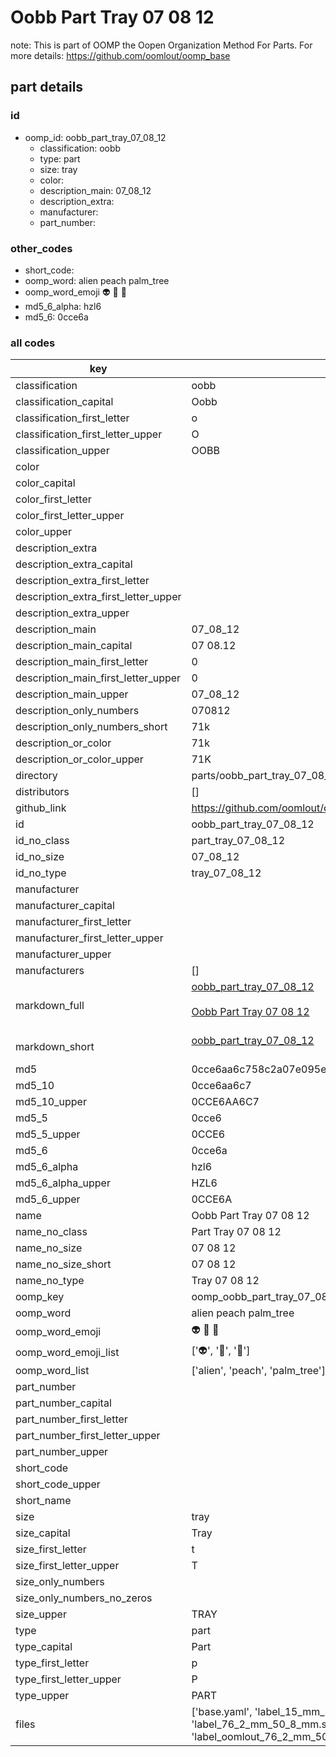 # Oobb Part Tray 07 08 12  

note: This is part of OOMP the Oopen Organization Method For Parts. For more details: https://github.com/oomlout/oomp_base

##  part details





### id
* oomp_id: oobb_part_tray_07_08_12
  * classification: oobb
  * type: part
  * size: tray
  * color: 
  * description_main: 07_08_12
  * description_extra: 
  * manufacturer: 
  * part_number: 

### other_codes
* short_code: 
* oomp_word: alien peach palm_tree
* oomp_word_emoji :alien: :peach: :palm_tree:
* md5_6_alpha: hzl6
* md5_6: 0cce6a

### all codes 
| key | value |  
| --- | --- |  
| classification | oobb |  
| classification_capital | Oobb |  
| classification_first_letter | o |  
| classification_first_letter_upper | O |  
| classification_upper | OOBB |  
| color |  |  
| color_capital |  |  
| color_first_letter |  |  
| color_first_letter_upper |  |  
| color_upper |  |  
| description_extra |  |  
| description_extra_capital |  |  
| description_extra_first_letter |  |  
| description_extra_first_letter_upper |  |  
| description_extra_upper |  |  
| description_main | 07_08_12 |  
| description_main_capital | 07 08.12 |  
| description_main_first_letter | 0 |  
| description_main_first_letter_upper | 0 |  
| description_main_upper | 07_08_12 |  
| description_only_numbers | 070812 |  
| description_only_numbers_short | 71k |  
| description_or_color | 71k |  
| description_or_color_upper | 71K |  
| directory | parts/oobb_part_tray_07_08_12 |  
| distributors | [] |  
| github_link | https://github.com/oomlout/oomlout_oomp_part_src/tree/main/parts/oobb_part_tray_07_08_12/working |  
| id | oobb_part_tray_07_08_12 |  
| id_no_class | part_tray_07_08_12 |  
| id_no_size | 07_08_12 |  
| id_no_type | tray_07_08_12 |  
| manufacturer |  |  
| manufacturer_capital |  |  
| manufacturer_first_letter |  |  
| manufacturer_first_letter_upper |  |  
| manufacturer_upper |  |  
| manufacturers | [] |  
| markdown_full | [oobb_part_tray_07_08_12](https://github.com/oomlout/oomlout_oomp_part_src/tree/main/parts/oobb_part_tray_07_08_12/working)<br>[](https://github.com/oomlout/oomlout_oomp_part_src/tree/main/parts/oobb_part_tray_07_08_12/working)<br>[Oobb Part Tray 07 08 12](https://github.com/oomlout/oomlout_oomp_part_src/tree/main/parts/oobb_part_tray_07_08_12/working)<br><br> |  
| markdown_short | [oobb_part_tray_07_08_12](https://github.com/oomlout/oomlout_oomp_part_src/tree/main/parts/oobb_part_tray_07_08_12/working)<br><br> |  
| md5 | 0cce6aa6c758c2a07e095e0ac1d87d56 |  
| md5_10 | 0cce6aa6c7 |  
| md5_10_upper | 0CCE6AA6C7 |  
| md5_5 | 0cce6 |  
| md5_5_upper | 0CCE6 |  
| md5_6 | 0cce6a |  
| md5_6_alpha | hzl6 |  
| md5_6_alpha_upper | HZL6 |  
| md5_6_upper | 0CCE6A |  
| name | Oobb Part Tray 07 08 12 |  
| name_no_class | Part Tray 07 08 12 |  
| name_no_size | 07 08 12 |  
| name_no_size_short | 07 08 12 |  
| name_no_type | Tray 07 08 12 |  
| oomp_key | oomp_oobb_part_tray_07_08_12 |  
| oomp_word | alien peach palm_tree |  
| oomp_word_emoji | :alien: :peach: :palm_tree: |  
| oomp_word_emoji_list | [':alien:', ':peach:', ':palm_tree:'] |  
| oomp_word_list | ['alien', 'peach', 'palm_tree'] |  
| part_number |  |  
| part_number_capital |  |  
| part_number_first_letter |  |  
| part_number_first_letter_upper |  |  
| part_number_upper |  |  
| short_code |  |  
| short_code_upper |  |  
| short_name |  |  
| size | tray |  
| size_capital | Tray |  
| size_first_letter | t |  
| size_first_letter_upper | T |  
| size_only_numbers |  |  
| size_only_numbers_no_zeros |  |  
| size_upper | TRAY |  
| type | part |  
| type_capital | Part |  
| type_first_letter | p |  
| type_first_letter_upper | P |  
| type_upper | PART |  
| files | ['base.yaml', 'label_15_mm_30_mm.pdf', 'label_15_mm_30_mm.svg', 'label_76_2_mm_50_8_mm.pdf', 'label_76_2_mm_50_8_mm.svg', 'label_oomlout_76_2_mm_50_8_mm.pdf', 'label_oomlout_76_2_mm_50_8_mm.svg', 'readme.md', 'working.json', 'working.yaml'] |  

